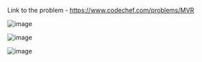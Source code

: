 Link to the problem - https://www.codechef.com/problems/MVR


![image](https://github.com/Haleshot/Competitive-Programming/assets/57552973/2b7a65bf-6960-433e-afeb-70fef0f9bd0d)


![image](https://github.com/Haleshot/Competitive-Programming/assets/57552973/da2f4917-c71f-44d5-baef-6a1a7fd2942a)


![image](https://github.com/Haleshot/Competitive-Programming/assets/57552973/d041a33e-361b-42c8-9d56-300e5d19f18f)
